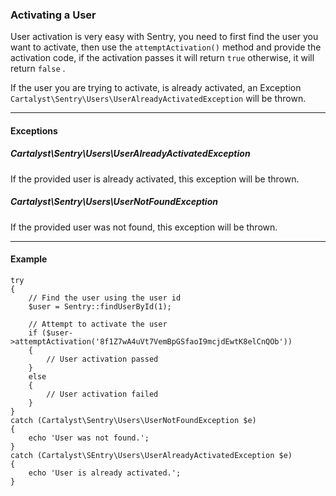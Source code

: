 ### Activating a User

User activation is very easy with Sentry, you need to first find the user you
want to activate, then use the `attemptActivation()` method and provide the
activation code, if the activation passes it will return `true` otherwise, it
will return `false` .

If the user you are trying to activate, is already activated, an Exception
`Cartalyst\Sentry\Users\UserAlreadyActivatedException` will be thrown.

----------

#### Exceptions

##### Cartalyst\Sentry\Users\UserAlreadyActivatedException

If the provided user is already activated, this exception will be thrown.

##### Cartalyst\Sentry\Users\UserNotFoundException

If the provided user was not found, this exception will be thrown.

----------

#### Example

	try
	{
		// Find the user using the user id
		$user = Sentry::findUserById(1);

		// Attempt to activate the user
		if ($user->attemptActivation('8f1Z7wA4uVt7VemBpGSfaoI9mcjdEwtK8elCnQOb'))
		{
			// User activation passed
		}
		else
		{
			// User activation failed
		}
	}
	catch (Cartalyst\Sentry\Users\UserNotFoundException $e)
	{
		echo 'User was not found.';
	}
	catch (Cartalyst\SEntry\Users\UserAlreadyActivatedException $e)
	{
		echo 'User is already activated.';
	}
